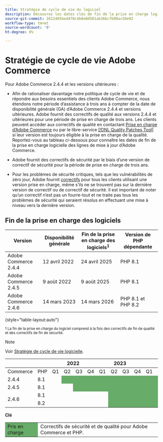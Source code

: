 ```yaml
---
title: Stratégie de cycle de vie du logiciel
description: Découvrez les dates clés de fin de la prise en charge logicielle des versions d’Adobe Commerce.
source-git-commit: 2612405bed470c4b0e0d501ab36bcfb09ac50e92
workflow-type: tm+mt
source-wordcount: '0'
ht-degree: 0%

---
```



# Stratégie de cycle de vie Adobe Commerce

Pour Adobe Commerce 2.4.4 et les versions ultérieures :

- Afin de rationaliser davantage notre politique de cycle de vie et de répondre aux besoins essentiels des clients Adobe Commerce, nous étendons notre période d’assistance à trois ans à compter de la date de disponibilité générale (GA) d’Adobe Commerce 2.4.4 et versions ultérieures. Adobe fournit des correctifs de qualité aux versions 2.4.4 et ultérieures pour une période de prise en charge de trois ans. Les clients peuvent accéder aux correctifs de qualité en contactant [Prise en charge d’Adobe Commerce](https://experienceleague.adobe.com/docs/commerce-knowledge-base/kb/help-center-guide/magento-help-center-user-guide.html) ou par le libre-service [[!DNL Quality Patches Tool]](https://experienceleague.adobe.com/tools/commerce-quality-patches/index.html) si leur version est toujours éligible à la prise en charge de la qualité. Reportez-vous au tableau ci-dessous pour connaître les dates de fin de la prise en charge logicielle des lignes de mise à jour d’Adobe Commerce.

- Adobe fournit des correctifs de sécurité par le biais d’une version de correctif de sécurité pour la période de prise en charge de trois ans.

- Pour les problèmes de sécurité critiques, tels que les vulnérabilités de zéro jour, Adobe fournit [correctifs](https://support.magento.com/hc/en-us/sections/360003869892-Known-issues-patches-attached-) pour tous les clients utilisant une version prise en charge, même s’ils ne se trouvent pas sur la dernière version de correctif ou de correctif de sécurité. Il est important de noter qu’un correctif n’est pas un fourre-tout et ne traite pas tous les problèmes de sécurité qui seraient résolus en effectuant une mise à niveau vers la dernière version.

## Fin de la prise en charge des logiciels

| Version | Disponibilité générale | Fin de la prise en charge des logiciels<sup>1</sup> | Version de PHP dépendante |
|----------------------------|----------------------|-------------------------------------|-----------------------|
| Adobe Commerce 2.4.4 | 12 avril 2022 | 24 avril 2025 | PHP 8.1 |
| Adobe Commerce 2.4.5 | 9 août 2022 | 9 août 2025 | PHP 8.1 |
| Adobe Commerce 2.4.6 | 14 mars 2023 | 14 mars 2026 | PHP 8.1 et PHP 8.2 |

{style=&quot;table-layout:auto&quot;}

<sup>1 La fin de la prise en charge du logiciel comprend à la fois des correctifs de fin de qualité et des correctifs de fin de sécurité.</sup><br>

>[!NOTE]
>
>Voir [Stratégie de cycle de vie logicielle](https://www.adobe.com/content/dam/cc/en/legal/terms/enterprise/pdfs/Adobe-Commerce-Software-Lifecycle-Policy.pdf).

<table style="table-layout:auto">
<thead>
  <tr>
    <th colspan="2"></th>
    <th colspan="4">2022</th>
    <th colspan="4">2023</th>
    <th colspan="4">2024</th>
    <th colspan="4">2025</th>
    <th colspan="4">2026</th>
  </tr>
</thead>
<tbody>
  <tr>
    <td>Commerce</td>
    <td>PHP</td>
    <td>Q1</td>
    <td>Q2</td>
    <td>Q3</td>
    <td>Q4</td>
    <td>Q1</td>
    <td>Q2</td>
    <td>Q3</td>
    <td>Q4</td>
    <td>Q1</td>
    <td>Q2</td>
    <td>Q3</td>
    <td>Q4</td>
    <td>Q1</td>
    <td>Q2</td>
    <td>Q3</td>
    <td>Q4</td>
    <td>Q1</td>
    <td>Q2</td>
    <td>Q3</td>
    <td>Q4</td>
  </tr>
  <tr>
    <td>2.4.4</td>
    <td>8.1</td>
    <td></td>
    <td colspan="13" style="background-color:#67ac68;"></td>
    <td colspan="6"></td>
  </tr>
  <tr>
    <td>2.4.5</td>
    <td>8.1</td>
    <td colspan="2"></td>
    <td colspan="13" style="background-color:#67ac68;"></td>
    <td colspan="5"></td>
  </tr>
  <tr>
    <td rowspan="2">2.4.6</td>
    <td>8.1</td>
    <td colspan="5"></td>
    <td colspan="13" style="background-color:#67ac68;"></td>
    <td colspan="2"></td>
  </tr>
  <tr>
    <td>8.2</td>
    <td colspan="5"></td>
    <td colspan="13" style="background-color:#67ac68;"></td>
    <td colspan="2"></td>
  </tr>
</tbody>
</table>

**Clé**

<table style="table-layout:auto">
 <tbody>
  <tr>
   <td style="background-color:#67ac68;">Pris en charge</td>
   <td>Correctifs de sécurité et de qualité pour Adobe Commerce et PHP.</td>
  </tr>
  <!-- <tr>
   <td style="background-color:#cd3c3c;">End of software support</td>
   <td>Version that has reached end of software support.</td>
  </tr>
 </tbody> -->
</table>
